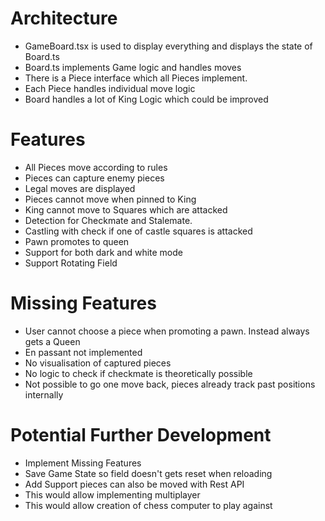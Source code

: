 # Architecture
- GameBoard.tsx is used to display everything and displays the state of Board.ts
- Board.ts implements Game logic and handles moves
- There is a Piece interface which all Pieces implement.
- Each Piece handles individual move logic
- Board handles a lot of King Logic which could be improved

# Features
- All Pieces move according to rules
- Pieces can capture enemy pieces
- Legal moves are displayed
- Pieces cannot move when pinned to King
- King cannot move to Squares which are attacked
- Detection for Checkmate and Stalemate.
- Castling with check if one of castle squares is attacked
- Pawn promotes to queen
- Support for both dark and white mode
- Support Rotating Field

# Missing Features
- User cannot choose a piece when promoting a pawn. Instead always gets a Queen
- En passant not implemented
- No visualisation of captured pieces
- No logic to check if checkmate is theoretically possible
- Not possible to go one move back, pieces already track past positions internally

# Potential Further Development
- Implement Missing Features
- Save Game State so field doesn't gets reset when reloading
- Add Support pieces can also be moved with Rest API
- This would allow implementing multiplayer
- This would allow creation of chess computer to play against
